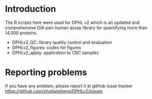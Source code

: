 # Introduction
The R scripts here were used for DPHL v2 which is an updated and comprehensive DIA pan-human assay library for quantifying more than 14,000 proteins.

+ DPHLv2_QC: library quality control and evaluation
+ DPHLv2_figures: codes for figures
+ DPHLv2_apply: application to CRC samples

# Reporting problems
If you have any problem, please report it at gitHub issue tracker https://github.com/zhutiansheng/DPHLv2/issues
